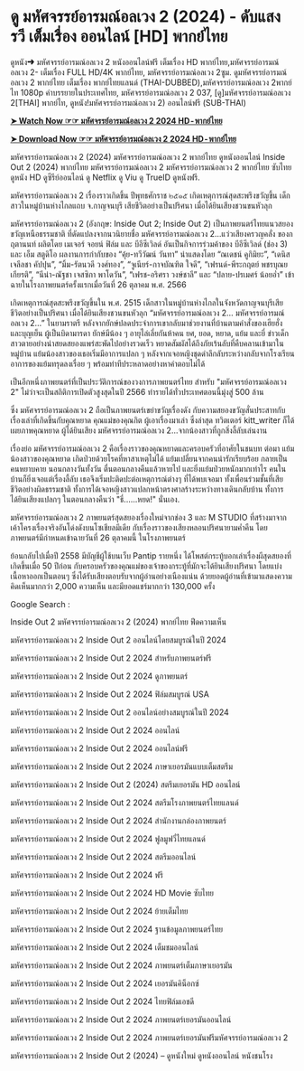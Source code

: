 <h1>ดู มหัศจรรย์อารมณ์อลเวง 2 (2024) - ดับแสงรวี เต็มเรื่อง ออนไลน์ [HD] พากย์ไทย</h1>
ดูหนัง➜ มหัศจรรย์อารมณ์อลเวง 2 หนังออนไลน์ฟรี เต็มเรื่อง HD พากย์ไทย,มหัศจรรย์อารมณ์อลเวง 2- เต็มเรื่อง FULL HD/4K พากย์ไทย, มหัศจรรย์อารมณ์อลเวง 2ซูม. ดูมหัศจรรย์อารมณ์อลเวง 2 พากย์ไทย เต็มเรื่อง พากย์ไทยแลนด์ (THAI-DUBBED),มหัศจรรย์อารมณ์อลเวง 2พากย์ไท 1080p คำบรรยายในประเทศไทย, มหัศจรรย์อารมณ์อลเวง 2 037, [ดู]มหัศจรรย์อารมณ์อลเวง 2[THAI] พากย์ไท, ดูหนัง!มหัศจรรย์อารมณ์อลเวง 2) ออนไลน์ฟรี (SUB-THAI)<p>

**[➤ Watch Now ☞☞ มหัศจรรย์อารมณ์อลเวง 2 2024 HD - พากย์ไทย](https://t.co/sTz2XmIlsx)**


**[➤ Download Now ☞☞ มหัศจรรย์อารมณ์อลเวง 2 2024 HD - พากย์ไทย](https://t.co/sTz2XmIlsx)**


มหัศจรรย์อารมณ์อลเวง 2 (2024) มหัศจรรย์อารมณ์อลเวง 2 พากย์ไทย ดูหนังออนไลน์ Inside Out 2 (2024) พากย์ไทย มหัศจรรย์อารมณ์อลเวง 2 มหัศจรรย์อารมณ์อลเวง 2 พากย์ไทย ซับไทย ดูหนัง HD ดูซีรีย์ออนไลน์ ดู Netflix ดู Viu ดู TrueID ดูหนังฟรี.

มหัศจรรย์อารมณ์อลเวง 2 เรื่องราวเกิดขึ้น ปีพุทธศักราช ๒๕๑๕ เกิดเหตุการณ์สุดสะพรึงขวัญขึ้น เด็กสาวในหมู่บ้านห่างไกลแถบ จ.กาญจนบุรี เสียชีวิตอย่างเป็นปริศนา เมื่อได้ยินเสียงชวนขนหัวลุก

มหัศจรรย์อารมณ์อลเวง 2 (อังกฤษ: Inside Out 2; Inside Out 2) เป็นภาพยนตร์ไทยแนวสยองขวัญเหนือธรรมชาติ ที่ดัดแปลงจากนวนิยายชื่อ มหัศจรรย์อารมณ์อลเวง 2…แว่วเสียงครวญคลั่ง ของกฤตานนท์ ผลิตโดย เมเจอร์ จอยน์ ฟิล์ม และ บีอีซีเวิลด์ อันเป็นกิจการร่วมค้าของ บีอีซีเวิลด์ (ช่อง 3) และ เอ็ม สตูดิโอ ผลงานการกำกับของ “คุ้ย-ทวีวัฒน์ วันทา” นำแสดงโดย “ณเดชน์ คูกิมิยะ”, “เดนิส เจลีลชา คัปปุน”, “มิ้ม-รัตนวดี วงศ์ทอง”, “จูเนียร์-กาจบัณฑิต ใจดี”, “เฟรนด์-พีระกฤตย์ พชรบุณยเกียรติ”, “นีน่า-ณัฐชา เจสซิกา พาโดวัน”, “เฟรช-อริศรา วงษ์ชาลี” และ “ปลาย-ปรเมศร์ น้อยอ่ำ” เข้าฉายในโรงภาพยนตร์ครั้งแรกเมื่อวันที่ 26 ตุลาคม พ.ศ. 2566

เกิดเหตุการณ์สุดสะพรึงขวัญขึ้นใน พ.ศ. 2515 เด็กสาวในหมู่บ้านห่างไกลในจังหวัดกาญจนบุรีเสียชีวิตอย่างเป็นปริศนา เมื่อได้ยินเสียงชวนขนหัวลุก “มหัศจรรย์อารมณ์อลเวง 2… มหัศจรรย์อารมณ์อลเวง 2…” ในยามราตรี หลังจากยักษ์ปลดประจำการเขากลับมาช่วยงานที่บ้านตามคำสั่งของเฮียฮั่ง และบุญเย็น ผู้เป็นบิดามารดา ยักษ์มีน้อง ๆ อายุไล่เลี่ยกันห้าคน ยศ, ยอด, หยาด, แย้ม และยี่ ข่าวเด็กสาวตายอย่างน่าสยดสยองแพร่สะพัดไปอย่างรวดเร็ว หยาดสัมผัสได้ถึงภัยเร้นลับที่คืบคลานเข้ามาในหมู่บ้าน แย้มน้องสาวของเธอเริ่มมีอาการแปลก ๆ หลังจากเจอหญิงชุดดำลึกลับระหว่างกลับจากโรงเรียน อาการของแย้มทรุดลงเรื่อย ๆ พร้อมท่าทีประหลาดอย่างหาคำตอบไม่ได้

เป็นอีกหนึ่งภาพยนตร์ที่เป็นประวัติการณ์ของวงการภาพยนตร์ไทย สำหรับ "มหัศจรรย์อารมณ์อลเวง 2" ไม่ว่าจะเป็นสถิติการเปิดตัวสูงสุดในปี 2566 ทำรายได้ทั่วประเทศตอนนี้มุ่งสู่ 500 ล้าน

ซึ่ง มหัศจรรย์อารมณ์อลเวง 2 ถือเป็นภาพยนตร์เขย่าขวัญเรื่องดัง กับความสยองขวัญสั่นประสาทกับเรื่องเล่าที่เกิดขึ้นกับคุณหยาด คุณแม่ของคุณกิต ผู้เอาเรื่องมาเล่า ซึ่งล่าสุด ทวิตเตอร์ kitt_writer ก็ได้เผยภาพคุณหยาด ผู้ได้ยินเสียง มหัศจรรย์อารมณ์อลเวง 2...จากน้องสาวที่ถูกสิ่งลี้ลับเล่นงาน

เรื่องย่อ มหัศจรรย์อารมณ์อลเวง 2 คือเรื่องราวของคุณหยาดและครอบครัวที่อาศัยในชนบท ต่อมา แย้ม น้องสาวของคุณหยาด เกิดป่วยด้วยโรคที่หาสาเหตุไม่ได้ แย้มเปลี่ยนจากคนน่ารักเรียบร้อย กลายเป็นคนหยาบคาย นอนกลางวันทั้งวัน ตื่นตอนกลางคืนแล้วหายไป และยิ่งแย้มป่วยหนักมากเท่าไร คนในบ้านก็ยิ่งเจอแต่เรื่องลี้ลับ เธอจึงเริ่มปะติดปะต่อเหตุการณ์ต่างๆ ที่ได้พบเจอมา ทั้งเพื่อนร่วมชั้นที่เสียชีวิตอย่างผิดธรรมชาติ ทั้งการได้เจอหญิงสาวแปลกหน้าตรงศาลร้างระหว่างทางเดินกลับบ้าน ทั้งการได้ยินเสียงแปลกๆ ในตอนกลางคืนว่า "ธี่......หยด!" นั่นเอง.

มหัศจรรย์อารมณ์อลเวง 2 ภาพยนตร์สุดสยองเรื่องใหม่จากช่อง 3 และ M STUDIO ที่สร้างมาจากเค้าโครงเรื่องจริงอันโด่งดังบนโซเชียลมีเดีย กับเรื่องราวของเสียงหลอนปริศนายามค่ำคืน โดยภาพยนตร์มีกำหนดเข้าฉายวันที่ 26 ตุลาคมนี้ ในโรงภาพยนตร์

ย้อนกลับไปเมื่อปี 2558 มีบัญชีผู้ใช้บนเว็บ Pantip รายหนึ่ง ได้โพสต์กระทู้บอกเล่าเรื่องผีสุดสยองที่เกิดขึ้นเมื่อ 50 ปีก่อน กับครอบครัวของคุณแม่ของเจ้าของกระทู้ที่มักจะได้ยินเสียงปริศนา โดยแบ่งเนื้อหาออกเป็นตอนๆ ซึ่งได้รับเสียงตอบรับจากผู้อ่านอย่างเนืองแน่น ด้วยยอดผู้อ่านที่เข้ามาแสดงความคิดเห็นมากกว่า 2,000 ความเห็น และมียอดแชร์มากกว่า 130,000 ครั้ง

Google Search :

Inside Out 2 มหัศจรรย์อารมณ์อลเวง 2 (2024) พากย์ไทย ฟีดความเห็น

มหัศจรรย์อารมณ์อลเวง 2 Inside Out 2 ออนไลน์โดยสมบูรณ์ในปี 2024

มหัศจรรย์อารมณ์อลเวง 2 Inside Out 2 2024 สำหรับภาพยนตร์ฟรี

มหัศจรรย์อารมณ์อลเวง 2 Inside Out 2 2024 ดูภาพยนตร์

มหัศจรรย์อารมณ์อลเวง 2 Inside Out 2 2024 ฟิล์มสมบูรณ์ USA

มหัศจรรย์อารมณ์อลเวง 2 Inside Out 2 ออนไลน์อย่างสมบูรณ์ในปี 2024

มหัศจรรย์อารมณ์อลเวง 2 Inside Out 2 2024 ออนไลน์

มหัศจรรย์อารมณ์อลเวง 2 Inside Out 2 2024 ออนไลน์ฟรี

มหัศจรรย์อารมณ์อลเวง 2 Inside Out 2 2024 ภาษาเยอรมันแบบเต็มสตรีม

มหัศจรรย์อารมณ์อลเวง 2 Inside Out 2 (2024) สตรีมเยอรมัน HD ออนไลน์

มหัศจรรย์อารมณ์อลเวง 2 Inside Out 2 2024 สตรีมโรงภาพยนตร์ไทยแลนด์

มหัศจรรย์อารมณ์อลเวง 2 Inside Out 2 2024 สํานักงานกล่องภาพยนตร์

มหัศจรรย์อารมณ์อลเวง 2 Inside Out 2 2024 ฟูลมูฟวี่ไทยแลนด์

มหัศจรรย์อารมณ์อลเวง 2 Inside Out 2 2024 สตรีมออนไลน์

มหัศจรรย์อารมณ์อลเวง 2 Inside Out 2 2024 ฟรี

มหัศจรรย์อารมณ์อลเวง 2 Inside Out 2 2024 HD Movie ซับไทย

มหัศจรรย์อารมณ์อลเวง 2 Inside Out 2 2024 ย้ายเต็มไทย

มหัศจรรย์อารมณ์อลเวง 2 Inside Out 2 2024 ฐานข้อมูลภาพยนตร์ไทย

มหัศจรรย์อารมณ์อลเวง 2 Inside Out 2 2024 เต็มชมออนไลน์

มหัศจรรย์อารมณ์อลเวง 2 Inside Out 2 2024 ภาพยนตร์เต็มภาษาเยอรมัน

มหัศจรรย์อารมณ์อลเวง 2 Inside Out 2 2024 เยอรมันคิน็อกซ์

มหัศจรรย์อารมณ์อลเวง 2 Inside Out 2 2024 ไทยฟิล์มเอชดี

มหัศจรรย์อารมณ์อลเวง 2 Inside Out 2 2024 ภาพยนตร์เยอรมันออนไลน์

มหัศจรรย์อารมณ์อลเวง 2 Inside Out 2 2024 ภาพยนตร์เยอรมันฟรีมหัศจรรย์อารมณ์อลเวง 2

มหัศจรรย์อารมณ์อลเวง 2 Inside Out 2 (2024) – ดูหนังใหม่ ดูหนังออนไลน์ หนังชนโรง
